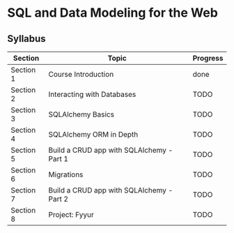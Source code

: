 # SQL and Data Modeling for the Web

## Syllabus

| Section   | Topic                                     | Progress |
| --------- | ----------------------------------------- | -------- |
| Section 1 | Course Introduction                       | done     |
| Section 2 | Interacting with Databases                | TODO     |
| Section 3 | SQLAlchemy Basics                         | TODO     |
| Section 4 | SQLAlchemy ORM in Depth                   | TODO     |
| Section 5 | Build a CRUD app with SQLAlchemy - Part 1 | TODO     |
| Section 6 | Migrations                                | TODO     |
| Section 7 | Build a CRUD app with SQLAlchemy - Part 2 | TODO     |
| Section 8 | Project: Fyyur                            | TODO     |
